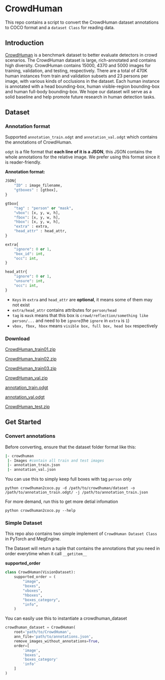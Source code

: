 # CrowdHuman

This repo contains a script to convert the CrowdHuman dataset annotations to COCO format and a `dataset Class` for reading data.

## Introduction

[CrowdHuman](https://www.crowdhuman.org/) is a benchmark dataset to better evaluate detectors in crowd scenarios. The CrowdHuman dataset is large, rich-annotated and contains high diversity. CrowdHuman contains 15000, 4370 and 5000 images for training, validation, and testing, respectively. There are a total of 470K human instances from train and validation subsets and 23 persons per image, with various kinds of occlusions in the dataset. Each human instance is annotated with a head bounding-box, human visible-region bounding-box and human full-body bounding-box. We hope our dataset will serve as a solid baseline and help promote future research in human detection tasks.

## Dataset

### Annotation format

Supported `annotation_train.odgt` and `annotation_val.odgt` which contains the annotations of CrowdHuman.

`odgt` is a file format that **each line of it is a JSON**, this JSON contains the whole annotations for the relative image. We prefer using this format since it is reader-friendly.

**Annotation format:**

```python
JSON{
    "ID" : image_filename,
    "gtboxes" : [gtbox], 
}

gtbox{
    "tag" : "person" or "mask", 
    "vbox": [x, y, w, h],
    "fbox": [x, y, w, h],
    "hbox": [x, y, w, h],
    "extra" : extra, 
    "head_attr" : head_attr, 
}

extra{
    "ignore": 0 or 1,
    "box_id": int,
    "occ": int,
}

head_attr{
    "ignore": 0 or 1,
    "unsure": int,
    "occ": int,
}
```

- `Keys` in `extra` and `head_attr` are **optional**, it means some of them may not exist
- `extra/head_attr` contains attributes for `person/head`
- `tag` is `mask` means that this box is `crowd/reflection/something like person/...` and need to be `ignore`(the `ignore` in `extra` is `1`)
- `vbox, fbox, hbox` means `visible box, full box, head box` respectively

### Download

[CrowdHuman_train01.zip](https://drive.google.com/file/d/134QOvaatwKdy0iIeNqA_p-xkAhkV4F8Y/view)

[CrowdHuman_train02.zip](https://drive.google.com/file/d/17evzPh7gc1JBNvnW1ENXLy5Kr4Q_Nnla/view)

[CrowdHuman_train03.zip](https://drive.google.com/file/d/1tdp0UCgxrqy1B6p8LkR-Iy0aIJ8l4fJW/view)

[CrowdHuman_val.zip](https://drive.google.com/file/d/18jFI789CoHTppQ7vmRSFEdnGaSQZ4YzO/view)

[annotation_train.odgt](https://drive.google.com/file/d/1UUTea5mYqvlUObsC1Z8CFldHJAtLtMX3/view)

[annotation_val.odgt](https://drive.google.com/file/d/10WIRwu8ju8GRLuCkZ_vT6hnNxs5ptwoL/view)

[CrowdHuman_test.zip](https://drive.google.com/file/d/1tQG3E_RrRI4wIGskorLTmDiWHH2okVvk/view)

## Get Started

### Convert annotations

Before converting, ensure that the dataset folder format like this:

```sh
|- crowdhuman
 |- Images #contain all train and test images
 |- annotation_train.json
 |- annotation_val.json
```

You can use this to simply keep full boxes with tag `person` only

```shell
python crowdhuman2coco.py -d /path/to/crowdhuman/dataset -o /path/to/annotation_train.odgt/ -j /path/to/annotation_train.json
```

For more demand, run this to get more detial infomation

```shell
python crowdhuman2coco.py --help
```

### Simple Dataset

This repo also contains two simple implement of `CrowdHuman Dataset Class` in PyTorch and MegEngine.

The Dataset will return a tuple that contains the annotations that you need  in order everytime when it call `__getitem__`

**supported_order**

```python
class CrowdHuman(VisionDataset):
    supported_order = (
        "image",
        "boxes",
        "vboxes",
        "hboxes",
        "boxes_category",
        "info",
    )
```

You can easily use this to instantiate a crowdhuman_dataset

```python
crowdhuman_dataset = CrowdHuman(
    root='path/to/CrowdHuman',
    ann_file='path/to/annotations.json',
    remove_images_without_annotations=True,
    order=[
        'image',
        'boxes',
        'boxes_category'
        'info'
    ]
)
```

